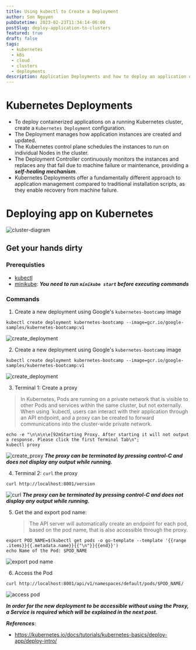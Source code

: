 ```yaml
---
title: Using kubectl to Create a Deployment
author: Son Nguyen
pubDatetime: 2023-02-23T11:34:14-06:00
postSlug: deploy-application-to-clusters
featured: true
draft: false
tags:
  - kubernetes
  - k8s
  - cloud
  - clusters
  - deployments
description: Application Deployments and how to deploy an application on Kubernetes with kubectl
---
```


# Kubernetes Deployments

- To deploy containerized applications on a running Kubernetes cluster, create a `Kubernetes Deployment` configuration.
- The Deployment manages how application instances are created and updated.
- The Kubernetes control plane schedules the instances to run on individual Nodes in the cluster.
- The Deployment Controller continuously monitors the instances and replaces any that fail due to machine failure or maintenance, providing a **_self-healing mechanism_**.
- Kubernetes Deployments offer a fundamentally different approach to application management compared to traditional installation scripts, as they enable recovery from machine failure.

# Deploying app on Kubernetes

![cluster-diagram](https://d33wubrfki0l68.cloudfront.net/8700a7f5f0008913aa6c25a1b26c08461e4947c7/cfc2c/docs/tutorials/kubernetes-basics/public/images/module_02_first_app.svg "cluster-diagram")

## Get your hands dirty

### Prerequisties

- [kubectl](https://kubernetes.io/docs/tasks/tools/)
- [minikube](https://minikube.sigs.k8s.io/docs/start/): **_You need to run `minikube start` before executing commands_**

### Commands

1. Create a new deployment using Google's `kubernetes-bootcamp` image

```
kubectl create deployment kubernetes-bootcamp --image=gcr.io/google-samples/kubernetes-bootcamp:v1
```

![create_deployment](/assets/content/k8s/create_deployment.png "create a deployment")

2. Create a new deployment using Google's `kubernetes-bootcamp` image

```
kubectl create deployment kubernetes-bootcamp --image=gcr.io/google-samples/kubernetes-bootcamp:v1
```

![create_deployment](/assets/content/k8s/create_deployment.png "create a deployment")

3. Terminal 1: Create a proxy

> In Kubernetes, Pods are running on a private network that is visible to other Pods and services within the same cluster, but not externally. When using `kubectl, users can interact with their application through an API endpoint, and a proxy can be created to forward communications into the cluster-wide private network.

```
echo -e "\n\n\n\e[92mStarting Proxy. After starting it will not output a response. Please click the first Terminal Tab\n";
kubectl proxy
```

![create_proxy](/assets/content/k8s/create_proxy.png "create proxy")
**_The proxy can be terminated by pressing control-C and does not display any output while running._**

4. Terminal 2: `curl` the proxy

```
curl http://localhost:8001/version
```

![curl](/assets/content/k8s/curl_1.png "curl")
**_The proxy can be terminated by pressing control-C and does not display any output while running._**

5. Get the and export pod name:
   > The API server will automatically create an endpoint for each pod, based on the pod name, that is also accessible through the proxy.

```
export POD_NAME=$(kubectl get pods -o go-template --template '{{range .items}}{{.metadata.name}}{{"\n"}}{{end}}')
echo Name of the Pod: $POD_NAME
```

![export pod name](/assets/content/k8s/export_pod_name.png "export pod name")

6. Access the Pod

```
curl http://localhost:8001/api/v1/namespaces/default/pods/$POD_NAME/
```

![access pod](/assets/content/k8s/access_pod.png "access pod")

**_In order for the new deployment to be accessible without using the Proxy, a Service is required which will be explained in the next post._**

**_References_**:

- https://kubernetes.io/docs/tutorials/kubernetes-basics/deploy-app/deploy-intro/
